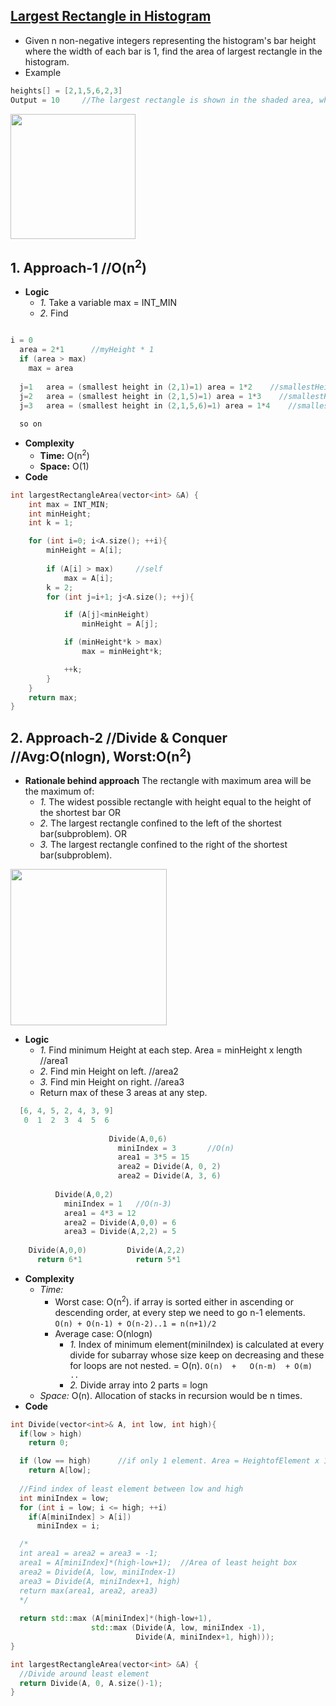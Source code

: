 ## [Largest Rectangle in Histogram](https://leetcode.com/problems/largest-rectangle-in-histogram/)
- Given n non-negative integers representing the histogram's bar height where the width of each bar is 1, find the area of largest rectangle in the histogram.
- Example
```c
heights[] = [2,1,5,6,2,3]
Output = 10     //The largest rectangle is shown in the shaded area, which has area = 10 unit.
```
<img src="https://assets.leetcode.com/uploads/2018/10/12/histogram_area.png" width="200" />

## 1. Approach-1      //O(n<sup>2</sup>)
- **Logic**
  - *1.* Take a variable max = INT_MIN
  - *2.* Find 
```c

i = 0
  area = 2*1      //myHeight * 1
  if (area > max)
    max = area
    
  j=1   area = (smallest height in (2,1)=1) area = 1*2    //smallestHeight x Length
  j=2   area = (smallest height in (2,1,5)=1) area = 1*3    //smallestHeight x Length
  j=3   area = (smallest height in (2,1,5,6)=1) area = 1*4    //smallestHeight x Length
  
  so on
```
- **Complexity**
  - **Time:** O(n<sup>2</sup>)
  - **Space:** O(1)
- **Code**
```c++
int largestRectangleArea(vector<int> &A) {
    int max = INT_MIN;
    int minHeight;
    int k = 1;

    for (int i=0; i<A.size(); ++i){
        minHeight = A[i];
        
        if (A[i] > max)     //self
            max = A[i];
        k = 2;
        for (int j=i+1; j<A.size(); ++j){

            if (A[j]<minHeight)
                minHeight = A[j];

            if (minHeight*k > max)
                max = minHeight*k;

            ++k;
        }
    }
    return max;
}
```

## 2. Approach-2    //Divide & Conquer  //Avg:O(nlogn), Worst:O(n<sup>2</sup>)
- **Rationale behind approach** The rectangle with maximum area will be the maximum of:
  - *1.* The widest possible rectangle with height equal to the height of the shortest bar    OR
  - *2.* The largest rectangle confined to the left of the shortest bar(subproblem).    OR
  - *3.* The largest rectangle confined to the right of the shortest bar(subproblem).
  
<img src="https://assets.leetcode.com/static_assets/media/original_images/84_Largest_Rectangle2.PNG" width="250" />

- **Logic**
  - *1.* Find minimum Height at each step. Area = minHeight x length  //area1
  - *2.* Find min Height on left. //area2
  - *3.* Find min Height on right.  //area3
  - Return max of these 3 areas at any step.
```c
  [6, 4, 5, 2, 4, 3, 9]
   0  1  2  3  4  5  6
  
                      Divide(A,0,6)
                        miniIndex = 3       //O(n)
                        area1 = 3*5 = 15
                        area2 = Divide(A, 0, 2)
                        area2 = Divide(A, 3, 6)
                      
          Divide(A,0,2)
            miniIndex = 1   //O(n-3)
            area1 = 4*3 = 12
            area2 = Divide(A,0,0) = 6
            area3 = Divide(A,2,2) = 5
            
    Divide(A,0,0)         Divide(A,2,2)
      return 6*1            return 5*1
```
- **Complexity**
  - *Time:* 
    - Worst case: O(n<sup>2</sup>). if array is sorted either in ascending or descending order, at every step we need to go n-1 elements. `O(n) + O(n-1) + O(n-2)..1 = n(n+1)/2`    
    - Average case: O(nlogn)
      - *1.* Index of minimum element(miniIndex) is calculated at every divide for subarray whose size keep on decreasing and these for loops are not nested. = O(n). `O(n)  +   O(n-m)  + O(m)  ..`
      - *2.* Divide array into 2 parts = logn
  - *Space:* O(n). Allocation of stacks in recursion would be n times.      
- **Code**
```c++
int Divide(vector<int>& A, int low, int high){
  if(low > high)
    return 0;

  if (low == high)      //if only 1 element. Area = HeightofElement x 1
    return A[low];
    
  //Find index of least element between low and high
  int miniIndex = low;
  for (int i = low; i <= high; ++i)
    if(A[miniIndex] > A[i])
      miniIndex = i;

  /*
  int area1 = area2 = area3 = -1;
  area1 = A[miniIndex]*(high-low+1);  //Area of least height box
  area2 = Divide(A, low, miniIndex-1)
  area3 = Divide(A, miniIndex+1, high)
  return max(area1, area2, area3)
  */
  
  return std::max (A[miniIndex]*(high-low+1),
                  std::max (Divide(A, low, miniIndex -1),
                            Divide(A, miniIndex+1, high)));
}

int largestRectangleArea(vector<int> &A) {
  //Divide around least element
  return Divide(A, 0, A.size()-1);
}
```
